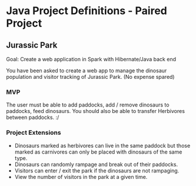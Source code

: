 # Java Project Definitions - Paired Project

## Jurassic Park

Goal: Create a web application in Spark with Hibernate/Java back end

You have been asked to create a web app to manage the dinosaur population and visitor tracking of Jurassic Park. (No expense spared)

### MVP

The user must be able to add paddocks, add / remove dinosaurs to paddocks, feed dinosaurs. You should also be able to transfer Herbivores between paddocks. :/


### Project Extensions

* Dinosaurs marked as herbivores can live in the same paddock but those marked as carnivores can only be placed with dinosaurs of the same type.
* Dinosaurs can randomly rampage and break out of their paddocks.
* Visitors can enter / exit the park if the dinosaurs are not rampaging.
* View the number of visitors in the park at a given time.
